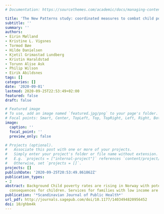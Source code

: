 ```yaml
---
# Documentation: https://sourcethemes.com/academic/docs/managing-content/

title: 'The New Patterns study: coordinated measures to combat child poverty:'
subtitle: ''
summary: ''
authors:
- Eirin Mølland
- Kristine L. Vigsnes
- Tormod Bøe
- Hilde Danielsen
- Kjetil Grimastad Lundberg
- Kristin Haraldstad
- Torunn Alise Ask
- Philip Wilson
- Eirik Abildsnes
tags: []
categories: []
date: '2020-09-01'
lastmod: 2020-09-25T22:53:49+02:00
featured: false
draft: false

# Featured image
# To use, add an image named `featured.jpg/png` to your page's folder.
# Focal points: Smart, Center, TopLeft, Top, TopRight, Left, Right, BottomLeft, Bottom, BottomRight.
image:
  caption: ''
  focal_point: ''
  preview_only: false

# Projects (optional).
#   Associate this post with one or more of your projects.
#   Simply enter your project's folder or file name without extension.
#   E.g. `projects = ["internal-project"]` references `content/project/deep-learning/index.md`.
#   Otherwise, set `projects = []`.
projects: []
publishDate: '2020-09-25T20:53:49.861862Z'
publication_types:
- 2
abstract: Background Child poverty rates are rising in Norway with potential negative
  consequences for children. Services for families with low income are often fragmente...
publication: '*Scandinavian Journal of Public Health*'
url_pdf: http://journals.sagepub.com/doi/10.1177/1403494820956452
doi: 10/ghbm4k
---
```

